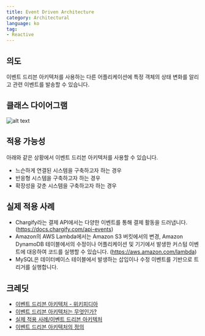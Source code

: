 ```yaml
---
title: Event Driven Architecture
category: Architectural
language: ko
tag:
- Reactive
---
```


## 의도

이벤트 드리븐 아키텍처를 사용하는 다른 어플리케이션에 특정 객체의 상태 변화를 알리고 관련 이벤트를 발송할 수 있습니다.

## 클래스 다이어그램

![alt text](./etc/eda.png "Event Driven Architecture")

## 적용 가능성

아래와 같은 상황에서 이벤트 드리븐 아키텍처를 사용할 수 있습니다.

* 느슨하게 연결된 시스템을 구축하고자 하는 경우
* 반응형 시스템을 구축하고자 하는 경우
* 확장성을 갖춘 시스템을 구축하고자 하는 경우

## 실제 적용 사례

* Chargify라는 결제 API에서는 다양한 이벤트를 통해 결제 활동을 드러냅니다. (https://docs.chargify.com/api-events)
* Amazon의 AWS Lambda에서는 Amazon S3 버킷에서의 변경, Amazon DynamoDB 테이블에서의 수정이나 어플리케이션 및 기기에서 발생한 커스텀 이벤트에 대응하여 코드를 실행할 수
  있습니다. (https://aws.amazon.com/lambda)
* MySQL은 데이터베이스 테이블에서 발생하는 삽입이나 수정 이벤트를 기반으로 트리거를 실행합니다.

## 크레딧

* [이벤트 드리븐 아키텍처 - 위키피디아](https://en.wikipedia.org/wiki/Event-driven_architecture)
* [이벤트 드리븐 아키텍처는 무엇인가?](https://aws.amazon.com/event-driven-architecture/)
* [실제 적용 사례/이벤트 드리븐 아키텍처](https://wiki.haskell.org/Real_World_Applications/Event_Driven_Applications)
* [이벤트 드리븐 아키텍처의 정의](http://searchsoa.techtarget.com/definition/event-driven-architecture)
